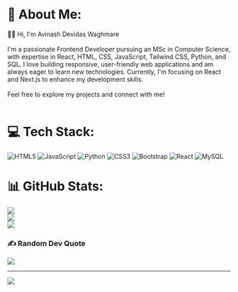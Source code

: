 # 💫 About Me:
👨‍💻 Hi, I'm Avinash Devidas Waghmare<br><br>I'm a passionate Frontend Developer pursuing an MSc in Computer Science, with expertise in React, HTML, CSS, JavaScript, Tailwind CSS, Python, and SQL. I love building responsive, user-friendly web applications and am always eager to learn new technologies. Currently, I'm focusing on React and Next.js to enhance my development skills.<br><br>Feel free to explore my projects and connect with me!<br><br>


# 💻 Tech Stack:
![HTML5](https://img.shields.io/badge/html5-%23E34F26.svg?style=for-the-badge&logo=html5&logoColor=white) ![JavaScript](https://img.shields.io/badge/javascript-%23323330.svg?style=for-the-badge&logo=javascript&logoColor=%23F7DF1E) ![Python](https://img.shields.io/badge/python-3670A0?style=for-the-badge&logo=python&logoColor=ffdd54) ![CSS3](https://img.shields.io/badge/css3-%231572B6.svg?style=for-the-badge&logo=css3&logoColor=white) ![Bootstrap](https://img.shields.io/badge/bootstrap-%238511FA.svg?style=for-the-badge&logo=bootstrap&logoColor=white) ![React](https://img.shields.io/badge/react-%2320232a.svg?style=for-the-badge&logo=react&logoColor=%2361DAFB) ![MySQL](https://img.shields.io/badge/mysql-4479A1.svg?style=for-the-badge&logo=mysql&logoColor=white)
# 📊 GitHub Stats:
![](https://github-readme-stats.vercel.app/api?username=Avi1515&theme=dark&hide_border=false&include_all_commits=false&count_private=false)<br/>
![](https://github-readme-streak-stats.herokuapp.com/?user=Avi1515&theme=dark&hide_border=false)<br/>
![](https://github-readme-stats.vercel.app/api/top-langs/?username=Avi1515&theme=dark&hide_border=false&include_all_commits=false&count_private=false&layout=compact)

### ✍️ Random Dev Quote
![](https://quotes-github-readme.vercel.app/api?type=horizontal&theme=radical)

---
[![](https://visitcount.itsvg.in/api?id=Avi1515&icon=0&color=0)](https://visitcount.itsvg.in)

<!-- Proudly created with GPRM ( https://gprm.itsvg.in ) -->
